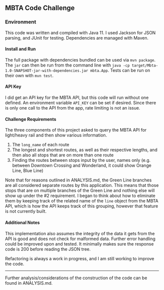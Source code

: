## MBTA Code Challenge

### Environment

This code was written and compiled with Java 11. I used Jackson for JSON parsing, and JUnit for testing. Dependencies are
managed with Maven.

#### Install and Run

The full package with dependencies bundled can be used via `mvn package`. The `jar` can then be run from the command line
with `java -cp target/Mbta-1.0-SNAPSHOT-jar-with-dependencies.jar mbta.App`. Tests can be run on their own with `mvn test`.

#### API Key

I did get an API key for the MBTA API, but this code will run without one defined. An environment variable `API_KEY` can 
be set if desired. Since there is only one call to the API from the app, rate limiting is not an issue.

#### Challenge Requirements

The three components of this project asked to query the MBTA API for light/heavy rail and then show various information.
1) The `long_name` of each route
2) The longest and shortest routes, as well as their respective lengths, and then also all stops that are on more than one route
3) Finding the routes between stops input by the user, names only (e.g. between Downtown Crossing and Wonderland, it could
show Orange Line, Blue Line)

Note that for reasons outlined in ANALYSIS.md, the Green Line branches are all considered separate routes by this application. 
This means that those stops that are on multiple branches of the Green Line and nothing else will show up under the #2 requirement.
I began to think about how to eliminate them by keeping track of the related name of the `line` object from the MBTA API, 
which is how the API keeps track of this grouping, however that feature is not currently built.

#### Additional Notes

This implementation also assumes the integrity of the data it gets from the API is good and does not check for malformed data.
Further error handling could be improved upon and tested. It minimally makes sure the response code is 200 before reading
the JSON tree.

Refactoring is always a work in progress, and I am still working to improve the code.

-----

Further analysis/considerations of the construction of the code can be found in ANALYSIS.md.
